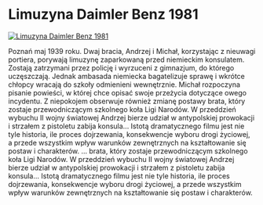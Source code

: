 Limuzyna Daimler Benz 1981 
=============
[![Limuzyna Daimler Benz 1981 ](http://vidos.pl/images/player.gif)](http://vidos.pl/limuzyna-daimler-benz-1981)

 Poznań maj 1939 roku. Dwaj bracia, Andrzej i Michał, korzystając z nieuwagi portiera, porywają limuzynę zaparkowaną przed niemieckim konsulatem. Zostają zatrzymani przez policję i wyrzuceni z gimnazjum, do którego uczęszczają. Jednak ambasada niemiecka bagatelizuje sprawę i wkrótce chłopcy wracają do szkoły odmienieni wewnętrznie. Michał rozpoczyna pisanie powieści, w której chce opisać swoje przeżycia dotyczące owego incydentu. Z niepokojem obserwuje również zmianę postawy brata, który zostaje przewodniczącym szkolnego koła Ligi Narodów. W przeddzień wybuchu II wojny światowej Andrzej bierze udział w antypolskiej prowokacji i strzałem z pistoletu zabija konsula... Istotą dramatycznego filmu jest nie tyle historia, ile proces dojrzewania, konsekwencje wyboru drogi życiowej, a przede wszystkim wpływ warunków zewnętrznych na kształtowanie się postaw i charakterów.   ... brata, który zostaje przewodniczącym szkolnego koła Ligi Narodów. W przeddzień wybuchu II wojny światowej Andrzej bierze udział w antypolskiej prowokacji i strzałem z pistoletu zabija konsula... Istotą dramatycznego filmu jest nie tyle historia, ile proces dojrzewania, konsekwencje wyboru drogi życiowej, a przede wszystkim wpływ warunków zewnętrznych na kształtowanie się postaw i charakterów.
